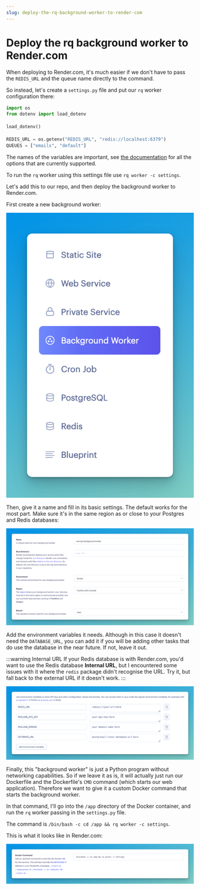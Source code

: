 ```yaml
---
slug: deploy-the-rq-background-worker-to-render-com
---
```


# Deploy the rq background worker to Render.com

When deploying to Render.com, it's much easier if we don't have to pass the `REDIS_URL` and the queue name directly to the command.

So instead, let's create a `settings.py` file and put our `rq` worker configuration there:

```python title="settings.py"
import os
from dotenv import load_dotenv

load_dotenv()

REDIS_URL = os.getenv("REDIS_URL", "redis://localhost:6379")
QUEUES = ["emails", "default"]
```

The names of the variables are important, see [the documentation](https://python-rq.org/docs/workers/#using-a-config-file) for all the options that are currently supported.

To run the `rq` worker using this settings file use `rq worker -c settings`.

Let's add this to our repo, and then deploy the background worker to Render.com.

First create a new background worker:

![Create a new service of type background worker in Render.com](./assets/render-create-bg-worker.png)

Then, give it a name and fill in its basic settings. The default works for the most part. Make sure it's in the same region as or close to your Postgres and Redis databases:

![Filling in the Render basic worker information with its name set to 'rest-api-background-worker', environment set to 'docker', and region set to 'Frankfurt'](./assets/render-bg-worker-basic-settings.png)

Add the environment variables it needs. Although in this case it doesn't need the `DATABASE_URL`, you can add it if you will be adding other tasks that do use the database in the near future. If not, leave it out.

:::warning Internal URL
If your Redis database is with Render.com, you'd want to use the Redis database **Internal URL**, but I encountered some issues with it where the `redis` package didn't recognise the URL. Try it, but fall back to the external URL if it doesn't work.
:::

![Environment variables added in Render.com including DATABASE_URL, REDIS_URL, MAILGUN_API_KEY, and MAILGUN_DOMAIN, with their respective values](./assets/render-bg-worker-env-vars.png)

Finally, this "background worker" is just a Python program without networking capabilities. So if we leave it as is, it will actually just run our Dockerfile and the Dockerfile's `CMD` command (which starts our web application). Therefore we want to give it a custom Docker command that starts the background worker.

In that command, I'll go into the `/app` directory of the Docker container, and run the `rq` worker passing in the `settings.py` file.

The command is `/bin/bash -c cd /app && rq worker -c settings`.

This is what it looks like in Render.com:

![Screenshot showing the Docker command in Render.com](./assets/render-bg-worker-docker-command.png)